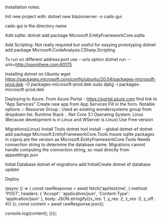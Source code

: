 Installation notes.

Init new project with:
dotnet new blazorserver -o cads-gui

cads-gui is the directory name

Add sqlite:
dotnet add package Microsoft.EntityFrameworkCore.sqlite

Add Scripting: Not really required but useful for easying prototyping
dotnet add package Microsoft.CodeAnalysis.CSharp.Scripting


To run on different address:port use --urls option
dotnet run --urls=http://noxmlhere.com:60175

Installing dotnet on Ubuntu
wget https://packages.microsoft.com/config/ubuntu/20.04/packages-microsoft-prod.deb -O packages-microsoft-prod.deb
sudo dpkg -i packages-microsoft-prod.deb


Deploying to Azure.
From Azure Portal - https://portal.azure.com find link to "App Services"
Create new app from App Services
Fill in the form. Notable options :-
Resourse Group : Used an existing wondersystems group from dropdown list.
Runtime Stack : .Net Core 3.1
Operating System: Linux (Because development is in Linux and WServer is Linux)
Use Free version

Migrations(Linux)
Install Tools
dotnet tool install --global dotnet-ef
dotnet add package Microsoft.EntityFrameworkCore.Tools 
Insure sqlite packages in csproj are the version as Microsoft.EntityFrameworkCore.Tools 
Needs connection string to determine the database name. Migrations cannot handle computing the connection string, so read directly from appsettings.json

Initial Database
dotnet ef migrations add InitialCreate
dotnet ef database update

Deploy

(async () => {
  const rawResponse = await fetch('api/test/me', {
    method: 'POST',
    headers: {
      'Accept': 'application/json',
      'Content-Type': 'application/json'
    },
    body: JSON.stringify({x_res: 1, y_res: 2, z_res :3, z_off : 4})
  });
  const content = await rawResponse.json();

  console.log(content);
})();




